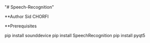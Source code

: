 "# Speech-Recognition" 

**Author
Sid CHORFI

**Prerequisites

pip install sounddevice
pip install SpeechRecognition
pip install pyqt5

